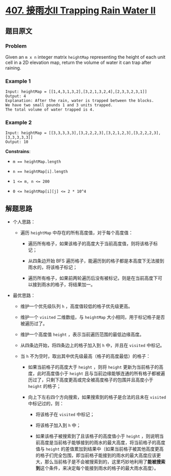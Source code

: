 # [**407. 接雨水II Trapping Rain Water II**](https://leetcode.com/problems/trapping-rain-water-ii)

## 题目原文

### Problem

Given an `m x n` integer matrix `heightMap` representing the height of each unit cell in a 2D elevation map, return the volume of water it can trap after raining.

### Example 1

```shell
Input: heightMap = [[1,4,3,1,3,2],[3,2,1,3,2,4],[2,3,3,2,3,1]]
Output: 4
Explanation: After the rain, water is trapped between the blocks.
We have two small pounds 1 and 3 units trapped.
The total volume of water trapped is 4.
```

### Example 2

```shell
Input: heightMap = [[3,3,3,3,3],[3,2,2,2,3],[3,2,1,2,3],[3,2,2,2,3],[3,3,3,3,3]]
Output: 10
```

**Constrains**:

- `m == heightMap.length`

- `n == heightMap[i].length`

- `1 <= m, n <= 200`

- `0 <= heightMap[i][j] <= 2 * 10^4`

## 解题思路

- 个人思路：

  - 遍历 `heightMap` 中存在的所有高度值，对于每个高度值：

    - 遍历所有格子，如果该格子的高度大于当前高度值，则将该格子标记；

    - 从四条边开始 BFS 遍历格子，能遍历到的格子都是本高度下无法接到雨水的，将该格子标记；

    - 遍历所有格子，如果前两轮遍历后没有被标记，则是在当前高度下可以接到雨水的格子，将结果加一。

- 最优思路：

  - 维护一个优先级队列 `h` ，高度值较低的格子优先级更高。

  - 维护一个 `visited` 二维数组，与 `heightMap` 大小相同，用于标记格子是否被遍历过了。

  - 维护一个高度值 `height` ，表示当前遍历范围的最低边缘高度。

  - 从四条边开始，将四条边上的格子加入到 `h` 中，并且在 `visited` 中标记。

  - 当 `h` 不为空时，取出其中优先级最高（格子的高度最低）的格子：

    - 如果当前格子的高度大于 `height` ，则将 `height` 更新为当前格子的高度，此时高度值小于 `height` 且与当前边缘能够连通的所有格子都被遍历过了，只剩下高度更高或完全被高度格子的包围并且高度小于 `height` 的格子；

    - 向上下左右四个方向搜索，如果搜索到的格子是合法的且未在 `visited` 中标记过的，则：

      - 将该格子在 `visited` 中标记；

      - 将该格子加入到 `h` 中；

      - 如果该格子被搜索到了且该格子的高度值小于 `height` ，则说明当前高度是当前格子能够接到的雨水的最大高度，将当前格子的高度值与 `height` 的差值累加到结果中（如果当前格子被其他高度更高的格子们完全包围，即当前格子能接到的雨水的最大高度应该更大，那么当前格子是不会被搜索到的，这里巧妙地利用了**能被搜索到**这个条件，来决定每个能接到雨水的格子的最大雨水高度）。
